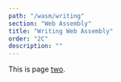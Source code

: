 ```yaml
---
path: "/wasm/writing"
section: "Web Assembly"
title: "Writing Web Assembly"
order: "2C"
description: ""
---
```


This is page [two](https://en.wikipedia.org/wiki/2).
